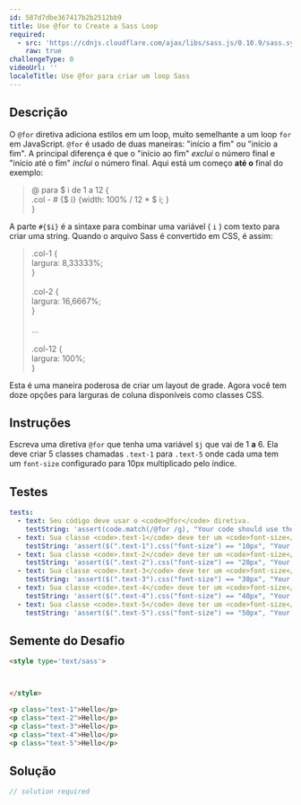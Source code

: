 ```yaml
---
id: 587d7dbe367417b2b2512bb9
title: Use @for to Create a Sass Loop
required:
  - src: 'https://cdnjs.cloudflare.com/ajax/libs/sass.js/0.10.9/sass.sync.min.js'
    raw: true
challengeType: 0
videoUrl: ''
localeTitle: Use @for para criar um loop Sass
---
```


## Descrição
<section id="description"> O <code>@for</code> diretiva adiciona estilos em um loop, muito semelhante a um loop <code>for</code> em JavaScript. <code>@for</code> é usado de duas maneiras: &quot;início a fim&quot; ou &quot;início a fim&quot;. A principal diferença é que o &quot;início ao fim&quot; <em>exclui</em> o número final e &quot;início até o fim&quot; <em>inclui</em> o número final. Aqui está um começo <b>até o</b> final do exemplo: <blockquote> @ para $ i de 1 a 12 { <br> .col - # {$ i} {width: 100% / 12 * $ i; } <br> } </blockquote> A parte <code>#{$i}</code> é a sintaxe para combinar uma variável ( <code>i</code> ) com texto para criar uma string. Quando o arquivo Sass é convertido em CSS, é assim: <blockquote> .col-1 { <br> largura: 8,33333%; <br> } <br><br> .col-2 { <br> largura: 16,6667%; <br> } <br><br> ... <br><br> .col-12 { <br> largura: 100%; <br> } </blockquote> Esta é uma maneira poderosa de criar um layout de grade. Agora você tem doze opções para larguras de coluna disponíveis como classes CSS. </section>

## Instruções
<section id="instructions"> Escreva uma diretiva <code>@for</code> que tenha uma variável <code>$j</code> que vai de 1 <b>a</b> 6. Ela deve criar 5 classes chamadas <code>.text-1</code> para <code>.text-5</code> onde cada uma tem um <code>font-size</code> configurado para 10px multiplicado pelo índice. </section>

## Testes
<section id='tests'>

```yml
tests:
  - text: Seu código deve usar o <code>@for</code> diretiva.
    testString: 'assert(code.match(/@for /g), "Your code should use the <code>@for</code> directive.");'
  - text: Sua classe <code>.text-1</code> deve ter um <code>font-size</code> de <code>font-size</code> de 10px.
    testString: 'assert($(".text-1").css("font-size") == "10px", "Your <code>.text-1</code> class should have a <code>font-size</code> of 10px.");'
  - text: Sua classe <code>.text-2</code> deve ter um <code>font-size</code> de <code>font-size</code> de 20px.
    testString: 'assert($(".text-2").css("font-size") == "20px", "Your <code>.text-2</code> class should have a <code>font-size</code> of 20px.");'
  - text: Sua classe <code>.text-3</code> deve ter um <code>font-size</code> de <code>font-size</code> de 30px.
    testString: 'assert($(".text-3").css("font-size") == "30px", "Your <code>.text-3</code> class should have a <code>font-size</code> of 30px.");'
  - text: Sua classe <code>.text-4</code> deve ter um <code>font-size</code> de <code>font-size</code> de 40px.
    testString: 'assert($(".text-4").css("font-size") == "40px", "Your <code>.text-4</code> class should have a <code>font-size</code> of 40px.");'
  - text: Sua classe <code>.text-5</code> deve ter um <code>font-size</code> de <code>font-size</code> de 50px.
    testString: 'assert($(".text-5").css("font-size") == "50px", "Your <code>.text-5</code> class should have a <code>font-size</code> of 50px.");'

```

</section>

## Semente do Desafio
<section id='challengeSeed'>

<div id='html-seed'>

```html
<style type='text/sass'>



</style>

<p class="text-1">Hello</p>
<p class="text-2">Hello</p>
<p class="text-3">Hello</p>
<p class="text-4">Hello</p>
<p class="text-5">Hello</p>

```

</div>



</section>

## Solução
<section id='solution'>

```js
// solution required
```
</section>
